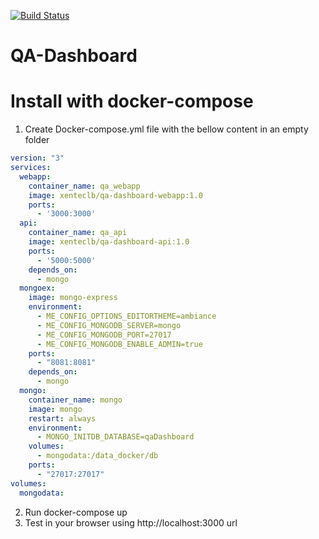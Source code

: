 [![Build Status](https://travis-ci.com/ColbaTechnologies/QA-Dashboard.svg?branch=master)](https://travis-ci.com/ColbaTechnologies/QA-Dashboard)

# QA-Dashboard

# Install with docker-compose

1. Create Docker-compose.yml file with the bellow content in an empty folder

```yaml 
version: "3"
services:
  webapp:
    container_name: qa_webapp
    image: xenteclb/qa-dashboard-webapp:1.0
    ports:
      - '3000:3000'
  api:
    container_name: qa_api
    image: xenteclb/qa-dashboard-api:1.0
    ports:
      - '5000:5000'
    depends_on:
      - mongo
  mongoex:
    image: mongo-express
    environment:
      - ME_CONFIG_OPTIONS_EDITORTHEME=ambiance
      - ME_CONFIG_MONGODB_SERVER=mongo
      - ME_CONFIG_MONGODB_PORT=27017
      - ME_CONFIG_MONGODB_ENABLE_ADMIN=true
    ports:
      - "8081:8081"
    depends_on:
      - mongo
  mongo:
    container_name: mongo
    image: mongo
    restart: always
    environment:
      - MONGO_INITDB_DATABASE=qaDashboard 
    volumes:
      - mongodata:/data_docker/db
    ports:
      - "27017:27017"
volumes:
  mongodata:
  ``` 
2. Run docker-compose up
3. Test in your browser using http://localhost:3000 url
